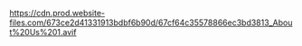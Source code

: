 https://cdn.prod.website-files.com/673ce2d41331913bdbf6b90d/67cf64c35578866ec3bd3813_About%20Us%201.avif